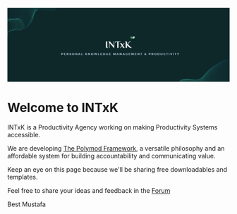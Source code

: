 ![INTxK Github](/banner.png)

# Welcome to INTxK

INTxK is a Productivity Agency working on making Productivity Systems accessible.

We are developing [The Polymod Framework](https://thepolymodframework.carrd.co), a versatile philosophy and an affordable system for building accountability and communicating value.

Keep an eye on this page because we'll be sharing free downloadables and 
templates.

Feel free to share your ideas and feedback in the [Forum](https://github.com/INTxK/Forum/issues)

Best
Mustafa
